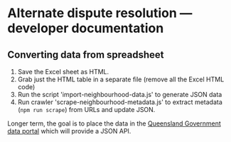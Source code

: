 # Alternate dispute resolution — developer documentation

## Converting data from spreadsheet

1. Save the Excel sheet as HTML.
2. Grab just the HTML table in a separate file (remove all the Excel HTML code) 
3. Run the script 'import-neighbourhood-data.js' to generate JSON data
4. Run crawler 'scrape-neighbourhood-metadata.js' to extract metadata (`npm run scrape`) from URLs and update JSON.

Longer term, the goal is to place the data in the [Queensland Government data portal](https://data.qld.gov.au) which will provide a JSON API.